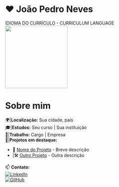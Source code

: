 # ❤️ João Pedro Neves

IDIOMA DO CURRÍCULO - CURRICULUM LANGUAGE
<img src="https://camo.githubusercontent.com/5c841956cc786abc0ef34fb107550e0351cbcb38c5b24d0e1812d0b7986f23c4/68747470733a2f2f696d672e6672656570696b2e636f6d2f7665746f7265732d6772617469732f66756e646f2d64652d62616e64656972612d616d65726963616e612d6772756e67652d64657369676e2d706c616e6f5f32332d323134393430333239332e6a7067" width="200px">

# Sobre mim
🌍|**Localização:** Sua cidade, país  
🎓|**Estudos:** Seu curso | Sua instituição  
💼|**Trabalho:** Cargo | Empresa  
📌|**Projetos em destaque:**  
- 🚀 [Nome do Projeto](link-do-projeto) - Breve descrição  
- |🛠️ [Outro Projeto](link-do-projeto) - Outra descrição  

📫 **Contato:**  
[![LinkedIn](https://img.shields.io/badge/LinkedIn-000?style=flat&logo=linkedin&logoColor=0A66C2)](https://www.linkedin.com/in/seulinkedin/)  
[![GitHub](https://img.shields.io/badge/GitHub-000?style=flat&logo=github&logoColor=white)](https://github.com/seuusuario/)  
